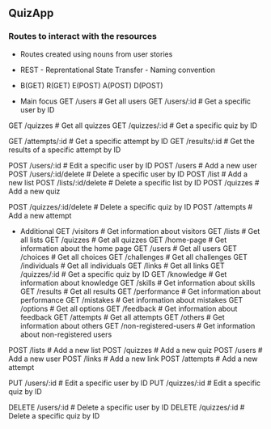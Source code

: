 ## QuizApp

### Routes to interact with the resources
* Routes created using nouns from user stories
* REST - Reprentational State Transfer - Naming convention
* B(GET) R(GET) E(POST) A(POST) D(POST)

* Main focus
GET     /users             # Get all users
GET     /users/:id         # Get a specific user by ID

GET     /quizzes           # Get all quizzes
GET     /quizzes/:id       # Get a specific quiz by ID

GET     /attempts/:id      # Get a specific attempt by ID
GET     /results/:id       # Get the results of a specific attempt by ID

POST    /users/:id         # Edit a specific user by ID
POST    /users             # Add a new user
POST    /users/:id/delete  # Delete a specific user by ID
POST    /list              # Add a new list
POST    /lists/:id/delete  # Delete a specific list by ID
POST    /quizzes           # Add a new quiz

POST    /quizzes/:id/delete  # Delete a specific quiz by ID
POST    /attempts          # Add a new attempt

* Additional 
GET     /visitors           # Get information about visitors
GET     /lists              # Get all lists
GET     /quizzes            # Get all quizzes
GET     /home-page          # Get information about the home page
GET     /users              # Get all users
GET     /choices            # Get all choices
GET     /challenges         # Get all challenges
GET     /individuals        # Get all individuals
GET     /links              # Get all links
GET     /quizzes/:id        # Get a specific quiz by ID
GET     /knowledge          # Get information about knowledge
GET     /skills             # Get information about skills
GET     /results            # Get all results
GET     /performance        # Get information about performance
GET     /mistakes           # Get information about mistakes
GET     /options            # Get all options
GET     /feedback           # Get information about feedback
GET     /attempts           # Get all attempts
GET     /others             # Get information about others
GET     /non-registered-users   # Get information about non-registered users

POST    /lists              # Add a new list
POST    /quizzes            # Add a new quiz
POST    /users              # Add a new user
POST    /links              # Add a new link
POST    /attempts           # Add a new attempt

PUT     /users/:id          # Edit a specific user by ID
PUT     /quizzes/:id        # Edit a specific quiz by ID

DELETE  /users/:id          # Delete a specific user by ID
DELETE  /quizzes/:id        # Delete a specific quiz by ID